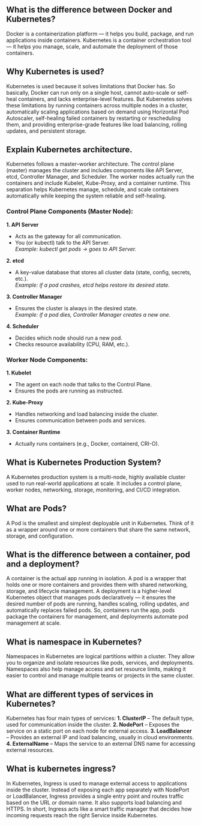 ## What is the difference between Docker and Kubernetes?
Docker is a containerization platform — it helps you build, package, and run applications inside containers. Kubernetes is a container orchestration tool — it helps you manage, scale, and automate the deployment of those containers.  

## Why Kubernetes is used?
Kubernetes is used because it solves limitations that Docker has. So basically, Docker can run only on a single host, cannot auto-scale or self-heal containers, and lacks enterprise-level features. But Kubernetes solves these limitations by running containers across multiple nodes in a cluster, automatically scaling applications based on demand using Horizontal Pod Autoscaler, self-healing failed containers by restarting or rescheduling them, and providing enterprise-grade features like load balancing, rolling updates, and persistent storage.  

## Explain Kubernetes architecture.  
Kubernetes follows a master–worker architecture. The control plane (master) manages the cluster and includes components like API Server, etcd, Controller Manager, and Scheduler. The worker nodes actually run the containers and include Kubelet, Kube-Proxy, and a container runtime. This separation helps Kubernetes manage, schedule, and scale containers automatically while keeping the system reliable and self-healing.

### Control Plane Components (Master Node):

**1. API Server**
- Acts as the gateway for all communication.  
- You (or kubectl) talk to the API Server.  
*Example: kubectl get pods → goes to API Server.*  

**2. etcd**
- A key-value database that stores all cluster data (state, config, secrets, etc.).  
*Example: if a pod crashes, etcd helps restore its desired state.*

**3. Controller Manager**
- Ensures the cluster is always in the desired state.  
*Example: if a pod dies, Controller Manager creates a new one.*

**4. Scheduler**
- Decides which node should run a new pod.  
- Checks resource availability (CPU, RAM, etc.).

### Worker Node Components:

**1. Kubelet**
- The agent on each node that talks to the Control Plane.  
- Ensures the pods are running as instructed.

**2. Kube-Proxy**
- Handles networking and load balancing inside the cluster.  
- Ensures communication between pods and services.

**3. Container Runtime**
- Actually runs containers (e.g., Docker, containerd, CRI-O).

## What is Kubernetes Production System?
A Kubernetes production system is a multi-node, highly available cluster used to run real-world applications at scale. It includes a control plane, worker nodes, networking, storage, monitoring, and CI/CD integration.  

## What are Pods?
A Pod is the smallest and simplest deployable unit in Kubernetes.
Think of it as a wrapper around one or more containers that share the same network, storage, and configuration.  

## What is the difference between a container, pod and a deployment?
A container is the actual app running in isolation. A pod is a wrapper that holds one or more containers and provides them with shared networking, storage, and lifecycle management. A deployment is a higher-level Kubernetes object that manages pods declaratively — it ensures the desired number of pods are running, handles scaling, rolling updates, and automatically replaces failed pods. So, containers run the app, pods package the containers for management, and deployments automate pod management at scale.

## What is namespace in Kubernetes?
Namespaces in Kubernetes are logical partitions within a cluster. They allow you to organize and isolate resources like pods, services, and deployments. Namespaces also help manage access and set resource limits, making it easier to control and manage multiple teams or projects in the same cluster.

## What are different types of services in Kubernetes?
Kubernetes has four main types of services:
**1. ClusterIP** – The default type, used for communication inside the cluster.
**2. NodePort** – Exposes the service on a static port on each node for external access.
**3. LoadBalancer** – Provides an external IP and load balancing, usually in cloud environments.
**4. ExternalName** – Maps the service to an external DNS name for accessing external resources.  

## What is kubernetes ingress?
In Kubernetes, Ingress is used to manage external access to applications inside the cluster. Instead of exposing each app separately with NodePort or LoadBalancer, Ingress provides a single entry point and routes traffic based on the URL or domain name. It also supports load balancing and HTTPS. In short, Ingress acts like a smart traffic manager that decides how incoming requests reach the right Service inside Kubernetes.